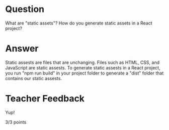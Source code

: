 # Question

What are "static assets"? How do you generate static assets in a React project?

# Answer
Static assests are files that are unchanging. Files such as HTML, CSS, and JavaScript are static assests.
To generate static assests in a React project, you run "npm run build" in your project folder to generate a "dist" folder that contains our static assests.
# Teacher Feedback

Yup!

3/3 points
